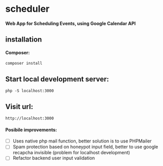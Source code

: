 # scheduler

#### Web App for Scheduling Events, using Google Calendar API

## installation

#### Composer:
`composer install`

## Start local development server:
`php -S localhost:3000`

## Visit url:
`http://localhost:3000`

#### Posibile improvements:
- [ ] Uses native php mail function, better solution is to use PHPMailer
- [ ] Spam protection based on honeypot input field, better to use google recapcha invisible (problem for localhost development)
- [ ] Refactor backend user input validation
